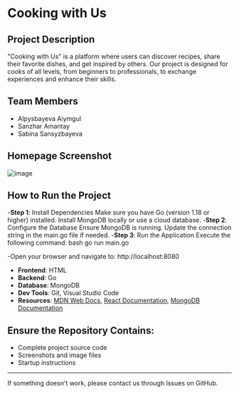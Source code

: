 # Cooking with Us

## Project Description
"Cooking with Us" is a platform where users can discover recipes, share their favorite dishes, and get inspired by others. Our project is designed for cooks of all levels, from beginners to professionals, to exchange experiences and enhance their skills.

## Team Members
- Alpysbayeva Aiymgul
- Sanzhar Amantay
- Sabina Sansyzbayeva


## Homepage Screenshot
![image](https://github.com/user-attachments/assets/16d45ddc-51a8-4b6b-83d5-aa6c0e4aa076)



## How to Run the Project
-**Step 1**: Install Dependencies
Make sure you have Go (version 1.18 or higher) installed.
Install MongoDB locally or use a cloud database.
-**Step 2**: Configure the Database
Ensure MongoDB is running.
Update the connection string in the main.go file if needed.
-**Step 3**: Run the Application
Execute the following command: bash go run main.go

-Open your browser and navigate to: http://localhost:8080


- **Frontend**: HTML
- **Backend**: Go
- **Database**: MongoDB
- **Dev Tools**: Git, Visual Studio Code
- **Resources**: [MDN Web Docs](https://developer.mozilla.org), [React Documentation](https://reactjs.org/docs/), [MongoDB Documentation](https://www.mongodb.com/docs/)

## Ensure the Repository Contains:
- Complete project source code
- Screenshots and image files
- Startup instructions

---

If something doesn't work, please contact us through Issues on GitHub.

